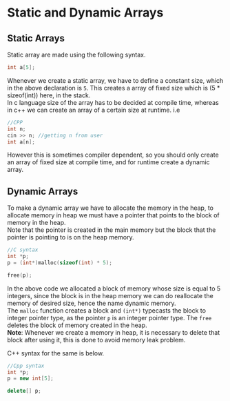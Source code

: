 # Static and Dynamic Arrays

## Static Arrays

Static array are made using the following syntax.

```c
int a[5];
```

Whenever we create a static array, we have to define a constant size, which in the above declaration is `5`. This creates a array of fixed size which is (5 \* sizeof(int)) here, in the stack.  
In c language size of the array has to be decided at compile time, whereas in c++ we can create an array of a certain size at runtime.
i.e

```cpp
//CPP
int n;
cin >> n; //getting n from user
int a[n];
```

However this is sometimes compiler dependent, so you should only create an array of fixed size at compile time, and for runtime create a dynamic array.

## Dynamic Arrays

To make a dynamic array we have to allocate the memory in the heap, to allocate memory in heap we must have a pointer that points to the block of memory in the heap.  
Note that the pointer is created in the main memory but the block that the pointer is pointing to is on the heap memory.

```c
//C syntax
int *p;
p = (int*)malloc(sizeof(int) * 5);

free(p);
```

In the above code we allocated a block of memory whose size is equal to 5 integers, since the block is in the heap memory we can do reallocate the memory of desired size, hence the name dynamic memory.  
The `malloc` function creates a block and `(int*)` typecasts the block to integer pointer type, as the pointer `p` is an integer pointer type.
The `free` deletes the block of memory created in the heap.  
**Note**: Whenever we create a memory in heap, it is necessary to delete that block after using it, this is done to avoid memory leak problem.

C++ syntax for the same is below.

```cpp
//Cpp syntax
int *p;
p = new int[5];

delete[] p;
```
